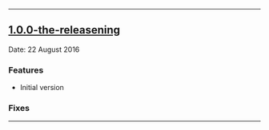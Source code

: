 - - -
## [1.0.0-the-releasening](https://github.com/argon/releaser/releases/tag/1.0.0-the-releasening)
Date: 22 August 2016

### Features

* Initial version

### Fixes

- - -
